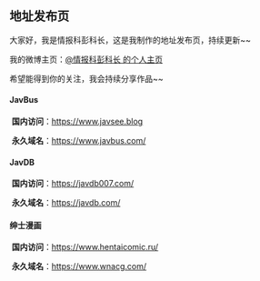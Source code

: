 ## 地址发布页

大家好，我是情报科彭科长，这是我制作的地址发布页，持续更新~~

我的微博主页：[@情报科彭科长 的个人主页 ](https://weibo.com/u/6401253973)

希望能得到你的关注，我会持续分享作品~~



#### JavBus

​	**国内访问**：https://www.javsee.blog

​	**永久域名**：https://www.javbus.com/

#### JavDB

​	**国内访问**：https://javdb007.com/

​	**永久域名**：https://javdb.com/

#### 绅士漫画

​	**国内访问**：https://www.hentaicomic.ru/

​	**永久域名**：https://www.wnacg.com/


